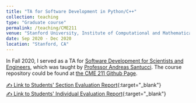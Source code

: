 ```yaml
---
title: "TA for Software Development in Python/C++"
collection: teaching
type: "Graduate course"
permalink: /teaching/CME211
venue: "Stanford University, Institute of Computational and Mathematical Engineering"
date: Sep 2020 - Dec 2020
location: "Stanford, CA"
---
```


In Fall 2020, I served as a TA for [Software Development for Scientists and Engineers](https://github.com/chkao831/chkao831.github.io/blob/master/files/cme211syllabus.md), which was taught by [Professor Andreas Santucci](https://scholar.google.com/citations?user=lqqXOvkAAAAJ&hl=en). The course repository could be found at [the CME 211 Github Page](https://github.com/CME211/notes). 

[✍ Link to Students' Section Evaluation Report](https://mozilla.github.io/pdf.js/web/viewer.html?file=https://raw.githubusercontent.com/chkao831/FA17-WI18-FA20_TA-Evaluation-Results_UCSD-Stanford/master/CME2111LEC-Chih_HsuanKao-2020-2021_Autumn-Section_Report.pdf){:target="_blank"} <br>
[✍ Link to Students' Individual Evaluation Report](https://mozilla.github.io/pdf.js/web/viewer.html?file=https://raw.githubusercontent.com/chkao831/FA17-WI18-FA20_TA-Evaluation-Results_UCSD-Stanford/master/CME2111LEC-Chih_HsuanKao-2020-2021_Autumn-response.pdf){:target="_blank"}
